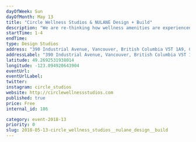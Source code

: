 ```yaml
---
dayOfWeek: Sun
dayOfMonth: May 13
title: "Circle Wellness Studios & NULANE Design + Build"
description: "We are re-thinking how wellness amenities are experienced at home and in businesses. We design and build custom wellness experiences with a combination of ancient wisdom and modern building technology to make our installations inviting, efficient, and sustainable. We use natural materials and elements such as salt, crystal, charcoal, wood, stone, heat, air, and water. Open studio visit includes: NULANE Design + Build is a boutique Design and Build firm passionate about designing small living spaces. Our natural niche in the Vancouver housing market is lane way homes, which allows as to help in the current housing crisis. With the idea of promoting the use of ethical and environmentally responsible building materials, we also enjoy designing alternative residential buildings like Straw bale houses, Earthships and Tiny Houses."
startTime: 1-4
endTime: 
type: Design Studios
address: "390 Industrial Avenue, Vancouver, British Columbia V5T 1A9, Canada, Vancouver, BC, Canada"
addressLabel: "390 Industrial Avenue, Vancouver, British Columbia V5T 1A9, Canada"
latitude: 49.2692531938014
longitude: -123.094920643904
eventUrl: 
eventUrlLabel: 
twitter: 
instagram: circle_studios
website: http://circlewellnessstudios.com
published: true
price: Free
internal_id: 186

category: event-2018-13
priority: 0
slug: 2018-05-13-circle_wellness_studios__nulane_design__build
---
```

